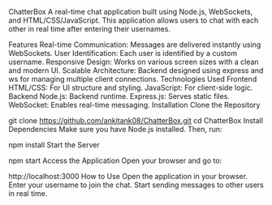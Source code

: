 ChatterBox
A real-time chat application built using Node.js, WebSockets, and HTML/CSS/JavaScript. This application allows users to chat with each other in real time after entering their usernames.

Features
Real-time Communication: Messages are delivered instantly using WebSockets.
User Identification: Each user is identified by a custom username.
Responsive Design: Works on various screen sizes with a clean and modern UI.
Scalable Architecture: Backend designed using express and ws for managing multiple client connections.
Technologies Used
Frontend
HTML/CSS: For UI structure and styling.
JavaScript: For client-side logic.
Backend
Node.js: Backend runtime.
Express.js: Serves static files.
WebSocket: Enables real-time messaging.
Installation
Clone the Repository

git clone https://github.com/ankitank08/ChatterBox.git
cd ChatterBox
Install Dependencies Make sure you have Node.js installed. Then, run:

npm install
Start the Server

npm start
Access the Application Open your browser and go to:

http://localhost:3000
How to Use
Open the application in your browser.
Enter your username to join the chat.
Start sending messages to other users in real time.
